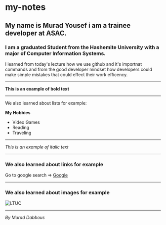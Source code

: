 # my-notes

## My name is Murad Yousef i am a trainee developer at ASAC.

### I am a graduated Student from the Hashemite University with a major of Computer Information Systems.

I learned from today's lecture how we use github and it's importnat commands and from the good developer
mindset how developers could make simple mistakes that could effect their work efficency.

---

**This is an example of bold text**

---

We also learned about lists for example:

**My Hobbies**

- Video Games
- Reading
- Traveling

---

_This is an example of italic text_

---

### We also learned about links for example

Go to google search => [Google](https://www.google.com)

---

### We also learned about images for example

![LTUC](https://www.luminuseducation.com/wp-content/uploads/2021/10/tvet.jpg)

---

_By Murad Dabbous_
